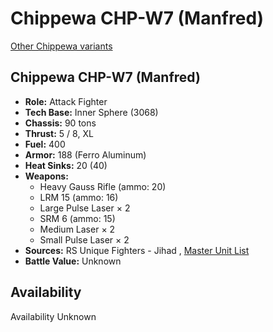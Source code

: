 # Chippewa CHP-W7 (Manfred) 

[Other Chippewa variants](../chippewa.md) 

## Chippewa CHP-W7 (Manfred) 

- **Role:** Attack Fighter 
- **Tech Base:** Inner Sphere (3068) 
- **Chassis:** 90 tons 
- **Thrust:** 5 / 8, XL 
- **Fuel:** 400 
- **Armor:** 188 (Ferro Aluminum) 
- **Heat Sinks:** 20 (40) 
- **Weapons:** 
  - Heavy Gauss Rifle (ammo: 20) 
  - LRM 15 (ammo: 16) 
  - Large Pulse Laser × 2 
  - SRM 6 (ammo: 15) 
  - Medium Laser × 2 
  - Small Pulse Laser × 2 
- **Sources:** RS Unique Fighters - Jihad , [Master Unit List](http://masterunitlist.info/Unit/Details/3952) 
- **Battle Value:** Unknown 

## Availability 

Availability Unknown 

